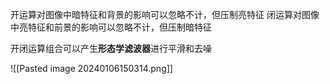 开运算对图像中暗特征和背景的影响可以忽略不计，但压制亮特征 
闭运算对图像中亮特征和前景的影响可以忽略不计，但压制暗特征 

开闭运算组合可以产生**形态学滤波器**进行平滑和去噪

![[Pasted image 20240106150314.png]]